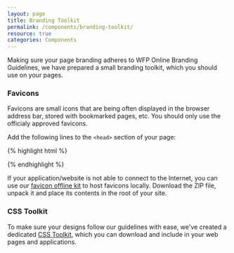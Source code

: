```yaml
---
layout: page
title: Branding Toolkit
permalink: /components/branding-toolkit/
resource: true
categories: Components
---
```


Making sure your page branding adheres to WFP Online Branding Guidelines, we have prepared a small branding toolkit, which you should use on your pages.

### Favicons
Favicons are small icons that are being often displayed in the browser address bar, stored with bookmarked pages, etc. You should only use the officialy approved favicons.

Add the following lines to the `<head>` section of your page:

{% highlight html %}
<link rel="apple-touch-icon-precomposed" sizes="http://cdn.wfp.org/apple-touch-icon-152x152-precomposed.png" />
<link rel="apple-touch-icon-precomposed" sizes="http://cdn.wfp.org/apple-touch-icon-144x144-precomposed.png" />
<link rel="apple-touch-icon-precomposed" sizes="http://cdn.wfp.org/apple-touch-icon-120x120-precomposed.png" />
<link rel="apple-touch-icon-precomposed" sizes="http://cdn.wfp.org/apple-touch-icon-114x114-precomposed.png" />
<link rel="apple-touch-icon-precomposed" sizes="http://cdn.wfp.org/apple-touch-icon-76x76-precomposed.png" />
<link rel="apple-touch-icon-precomposed" sizes="http://cdn.wfp.org/apple-touch-icon-72x72-precomposed.png" />
<link rel="apple-touch-icon-precomposed" href="http://cdn.wfp.org/apple-touch-icon-precomposed.png" />
<link rel="shortcut icon" href="http://cdn.wfp.org/favicon.ico" />
{% endhighlight %}

If your application/website is not able to connect to the Internet, you can use our [favicon offline kit]({{site.baseurl}}/assets/favicon.zip) to host favicons locally. Download the ZIP file, unpack it and place its contents in the root of your site.

### CSS Toolkit
To make sure your designs follow our guidelines with ease, we've created a dedicated [CSS Toolkit]({{site.baseurl}}/assets/css-lib-0.1.0.zip), which you can download and include in your web pages and applications.